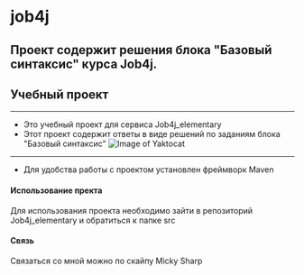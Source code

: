 # job4j

Проект содержит решения блока "Базовый синтаксис" курса Job4j.
---
## Учебный проект
---
* Это учебный проект для сервиса Job4j_elementary
* Этот проект содержит ответы в виде решений по заданиям блока "Базовый синтаксис"
![Image of Yaktocat](https://octodex.github.com/images/yaktocat.png)
---
* Для удобства работы с проектом установлен фреймворк Maven

#### Использование пректа

Для использования проекта необходимо зайти в репозиторий Job4j_elementary и обратиться к папке src

#### Связь

Связаться со мной можно по скайпу Micky Sharp
